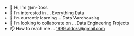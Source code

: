 - 👋 Hi, I’m @m-Doss
- 👀 I’m interested in ... Everything Data
- 🌱 I’m currently learning ... Data Warehousing 
- 💞️ I’m looking to collaborate on ... Data Engineering Projects
- 📫 How to reach me ... 1999.aldoss@gmail.com

<!---
m-Doss/m-Doss is a ✨ special ✨ repository because its `README.md` (this file) appears on your GitHub profile.
You can click the Preview link to take a look at your changes.
--->
